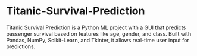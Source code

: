 # Titanic-Survival-Prediction
Titanic Survival Prediction is a Python ML project with a GUI that predicts passenger survival based on features like age, gender, and class. Built with Pandas, NumPy, Scikit-Learn, and Tkinter, it allows real-time user input for predictions.
